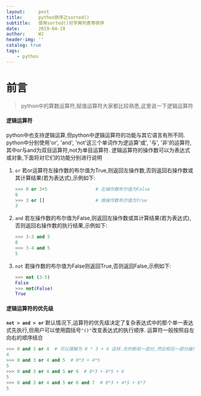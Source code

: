 ```yaml
---
layout:     post
title:      python排序之sorted()
subtitle:   使用sorted()对字典列表等排序
date:       2019-04-19
author:     WJ
header-img: ''
catalog: true
tags:
    - python
---
```


# 前言
> python中的算数运算符,赋值运算符大家都比较熟悉,这里说一下逻辑运算符

#### 逻辑运算符
python中也支持逻辑运算,但python中逻辑运算符的功能与其它语言有所不同. python中分别使用'or', 'and', 'not'这三个单词作为逻运算'或', '与', '非'的运算符,其中or与and为双目运算符,not为单目运算符.
逻辑运算符的操作数可以为表达式或对象,下面将对它们的功能分别进行说明
1. `or`
    若or运算符左操作数的布尔值为True,则返回左操作数,否则返回右操作数或其计算结果(若为表达式),示例如下:
    ```py
    >>> 0 or 3+5                  # 左操作数布尔值为False
    8
    >>> 3 or []                   # 做操作数布尔值为True
    3
    ```
2. `and`
    若左操作数的布尔值为False,则返回左操作数或其计算结果(若为表达式),否则返回右操作数的执行结果,示例如下:
    ```py
    >>> 3-3 and 5
    0
    >>> 3-4 and 5
    5
3. `not`
    若操作数的布尔值为False则返回True,否则返回False,示例如下:
    ```py
    >>> not (3-5)
    False
    >>> not(False)
    True
    ```
#### 逻辑运算符的优先级
**`not > and > or`**
默认情况下,运算符的优先级决定了复杂表达式中的那个单一表达式先执行,但用户可以使用圆括号`"()"`改变表达式的执行顺序.
运算符一般按照自左向右的顺序结合
```py
>>> 0 and 3 or 4  # 可以理解为 0 * 3 + 4 这样.先判断前一部分,然后和后一部分操作
4
>>> 0 and 3 or 4 and 5  # 0*3 + 4*5
5
>>> 0 and 3 or 4 and 5 or 6  # 0*3 + 4*5 + 6
5
>>> 0 and 3 or 4 and 5 or 6 and 7  # 0*3 + 4*5 + 6*7
5
```